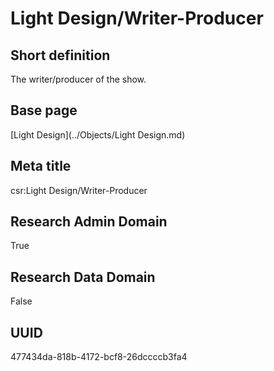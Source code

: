 # Light Design/Writer-Producer
## Short definition
The writer/producer of the show.
## Base page
[Light Design](../Objects/Light Design.md)
## Meta title
csr:Light Design/Writer-Producer
## Research Admin Domain
True
## Research Data Domain
False
## UUID
477434da-818b-4172-bcf8-26dccccb3fa4
